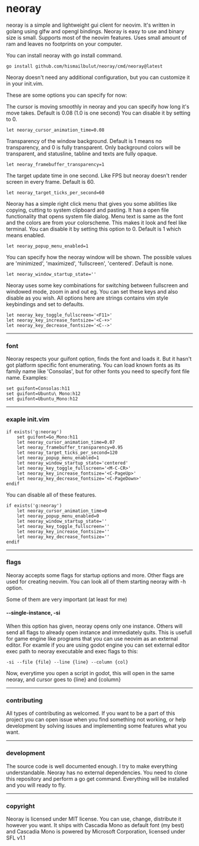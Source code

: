 # neoray

neoray is a simple and lightweight gui client for neovim.
It's written in golang using glfw and opengl bindings.
Neoray is easy to use and binary size is small. Supports
most of the neovim features. Uses small amount of ram and
leaves no footprints on your computer.

You can install neoray with go install command.
```
go install github.com/hismailbulut/neoray/cmd/neoray@latest
```

Neoray doesn't need any additional configuration, but you
can customize it in your init.vim.

These are some options you can specify for now:

The cursor is moving smoothly in neoray and you can specify
how long it's move takes. Default is 0.08 (1.0 is one second)
You can disable it by setting to 0.
```vim
let neoray_cursor_animation_time=0.08
```

Transparency of the window background. Default is 1 means
no transparency, and 0 is fully transparent. Only background
colors will be transparent, and statusline, tabline and texts
are fully opaque.
```vim
let neoray_framebuffer_transparency=1
```

The target update time in one second. Like FPS but neoray
doesn't render screen in every frame. Default is 60.
```vim
let neoray_target_ticks_per_second=60
```

Neoray has a simple right click menu that gives you some abilities
like copying, cutting to system clipboard and pasting. It has a
open file functionality that opens system file dialog. Menu text
is same as the font and the colors are from your colorscheme. This
makes it look and feel like terminal. You can disable it by setting
this option to 0. Default is 1 which means enabled.
```vim
let neoray_popup_menu_enabled=1
```

You can specify how the neoray window will be shown. The possible
values are 'minimized', 'maximized', 'fullscreen', 'centered'.
Default is none.
```vim
let neoray_window_startup_state=''
```

Neoray uses some key combinations for switching between fullscreen and
windowed mode, zoom in and out eg. You can set these keys and also
disable as you wish. All options here are strings contains vim style
keybindings and set to defaults.
```vim
let neoray_key_toggle_fullscreen='<F11>'
let neoray_key_increase_fontsize='<C-+>'
let neoray_key_decrease_fontsize='<C-->'
```
___
### font
Neoray respects your guifont option, finds the font and loads it.
But it hasn't got platform specific font enumerating. You can load
known fonts as its family name like 'Consolas', but for other fonts
you need to specify font file name. Examples:
```vim
set guifont=Consolas:h11
set guifont=Ubuntu\ Mono:h12
set guifont=Ubuntu_Mono:h12
```
___
### exaple init.vim
```vim
if exists('g:neoray')
    set guifont=Go_Mono:h11
    let neoray_cursor_animation_time=0.07
    let neoray_framebuffer_transparency=0.95
    let neoray_target_ticks_per_second=120
    let neoray_popup_menu_enabled=1
    let neoray_window_startup_state='centered'
    let neoray_key_toggle_fullscreen='<M-C-CR>'
    let neoray_key_increase_fontsize='<C-PageUp>'
    let neoray_key_decrease_fontsize='<C-PageDown>'
endif
```

You can disable all of these features.
```vim
if exists('g:neoray')
    let neoray_cursor_animation_time=0
    let neoray_popup_menu_enabled=0
    let neoray_window_startup_state=''
    let neoray_key_toggle_fullscreen=''
    let neoray_key_increase_fontsize=''
    let neoray_key_decrease_fontsize=''
endif
```
___
### flags
Neoray accepts some flags for startup options and more.
Other flags are used for creating neovim. You can look all
of them starting neoray with -h option.

Some of them are very important (at least for me)

#### --single-instance, -si
When this option has given, neoray opens only one instance.
Others will send all flags to already open instance and
immediately quits. This is usefull for game engine like
programs that you can use neovim as an external editor.
For examle if you are using godot engine you can set external
editor exec path to neoray executable and exec flags to this:
```
-si --file {file} --line {line} --column {col}
```
Now, everytime you open a script in godot, this will open in the
same neoray, and cursor goes to {line} and {column}
___
### contributing
All types of contributing as welcomed. If you want to be a part of this
project you can open issue when you find something not working, or help
development by solving issues and implementing some features what you want.
___
### development
The source code is well documented enough. I try to make everything
understandable. Neoray has no external dependencies. You need to clone
this repository and perform a go get command. Everything will be installed
and you will ready to fly.
___
### copyright
Neoray is licensed under MIT license. You can use, change, distribute
it however you want. It ships with Cascadia Mono as default font (my best)
and Cascadia Mono is powered by Microsoft Corporation, licensed under SFL v1.1

